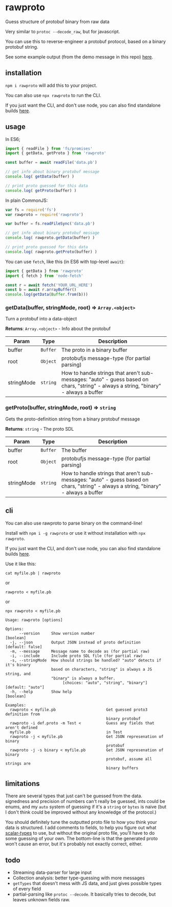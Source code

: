 # rawproto

Guess structure of protobuf binary from raw data

Very similar to `protoc --decode_raw`, but for javascript.

You can use this to reverse-engineer a protobuf protocol, based on a binary protobuf string.

See some example output (from the demo message in this repo) [here](https://gist.github.com/konsumer/3647d466b497e6950b12291e47f11eeb).

## installation

`npm i rawproto` will add this to your project.

You can also use `npx rawproto` to run the CLI.

If you just want the CLI, and don't use node, you can also find standalone builds [here](https://github.com/konsumer/rawproto/releases).


## usage

In ES6;

```js
import { readFile } from 'fs/promises'
import { getData, getProto } from 'rawproto'

const buffer = await readFile('data.pb')

// get info about binary protobuf message
console.log( getData(buffer) )

// print proto guessed for this data
console.log( getProto(buffer) )
```

In plain CommonJS:

```js
var fs = require('fs')
var rawproto = require('rawproto')

var buffer = fs.readFileSync('data.pb')

// get info about binary protobuf message
console.log( rawproto.getData(buffer) )

// print proto guessed for this data
console.log( rawproto.getProto(buffer) )
```

You can use `fetch`, like this (in ES6 with top-level `await`):

```js
import { getData } from 'rawproto'
import { fetch } from 'node-fetch'

const r = await fetch('YOUR_URL_HERE')
const b = await r.arrayBuffer()
console.log(getData(Buffer.from(b)))
```

### getData(buffer, stringMode, root) ⇒ <code>Array.&lt;object&gt;</code>
Turn a protobuf into a data-object
  
**Returns**: <code>Array.&lt;object&gt;</code> - Info about the protobuf  

| Param | Type | Description |
| --- | --- | --- |
| buffer | <code>Buffer</code> | The proto in a binary buffer |
| root | <code>Object</code> | protobufjs message-type (for partial parsing) |
| stringMode | <code>string</code> | How to handle strings that aren't sub-messages: "auto" - guess based on chars, "string" - always a string, "binary" - always a buffer |

### getProto(buffer, stringMode, root) ⇒ <code>string</code>
Gets the proto-definition string from a binary protobuf message
 
**Returns**: <code>string</code> - The proto SDL  

| Param | Type | Description |
| --- | --- | --- |
| buffer | <code>Buffer</code> | The buffer |
| root | <code>Object</code> | protobufjs message-type (for partial parsing) |
| stringMode | <code>string</code> | How to handle strings that aren't sub-messages: "auto" - guess based on chars, "string" - always a string, "binary" - always a buffer |

## cli

You can also use rawproto to parse binary on the command-line!

Install with `npm i -g rawproto` or use it without installation with `npx rawproto`.

If you just want the CLI, and don't use node, you can also find standalone builds [here](https://github.com/konsumer/rawproto/releases).

Use it like this:

```
cat myfile.pb | rawproto
```

or

```
rawproto < myfile.pb
```

or

```
npx rawproto < myfile.pb
```

```
Usage: rawproto [options]

Options:
      --version     Show version number                                [boolean]
  -j, --json        Output JSON instead of proto definition     [default: false]
  -m, --message     Message name to decode as (for partial raw)
  -i, --include     Include proto SDL file (for partial raw)
  -s, --stringMode  How should strings be handled? "auto" detects if it's binary
                    based on characters, "string" is always a JS string, and
                    "binary" is always a buffer.
                         [choices: "auto", "string", "binary"] [default: "auto"]
  -h, --help        Show help                                          [boolean]

Examples:
  rawproto < myfile.pb                      Get guessed proto3 definition from
                                            binary protobuf
  rawproto -i def.proto -m Test <           Guess any fields that aren't defined
  myfile.pb                                 in Test
  rawproto -j < myfile.pb                   Get JSON represenation of binary
                                            protobuf
  rawproto -j -s binary < myfile.pb         Get JSON represenation of binary
                                            protobuf, assume all strings are
                                            binary buffers
```


## limitations

There are several types that just can't be guessed from the data. signedness and precision of numbers can't really be guessed, ints could be enums, and my `auto` system of guessing if it's a `string` or `bytes` is naive (but I don't think could be improved without any knowledge of the protocol.)

You should definitely tune the outputted proto file to how you think your data is structured. I add comments to fields, to help you figure out what [scalar-types](https://developers.google.com/protocol-buffers/docs/proto3#scalar) to use, but without the original proto file, you'll have to do some guessing of your own. The bottom-line is that the generated proto won't cause an error, but it's probably not exactly correct, either.


## todo

* Streaming data-parser for large input
* Collection analysis: better type-guessing with more messages
* `getTypes` that doesn't mess with JS data, and just gives possible types of every field
* partial-parsing like `protoc --decode`. It basically tries to decode, but leaves unknown fields raw.
